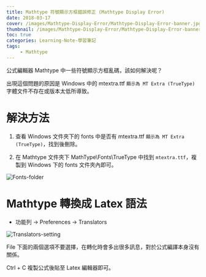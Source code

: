 ```yaml
---
title: Mathtype 符號顯示方框錯誤修正 (Mathtype Display Error)
date: 2018-03-17
cover: /images/Mathtype-Display-Error/Mathtype-Display-Error-banner.jpg
thumbnail: /images/Mathtype-Display-Error/Mathtype-Display-Error-banner.jpg
toc: true
categories: Learning-Note-學習筆記
tags:
     - Mathtype
---
```


公式編輯器 Mathtype 中一些符號顯示方框亂碼，該如何解決呢？

<!-- more -->

出現這個問題的原因是 Windows 中的 mtextra.ttf `顯示為 MT Extra (TrueType)` 字體文件不存在或版本太低所導致。

# 解決方法

1. 查看 Windows 文件夾下的 fonts 中是否有 mtextra.ttf `顯示為 MT Extra (TrueType)`，找到後刪除。

2. 在 Mathtype 文件夾下 MathType\Fonts\TrueType 中找到 `mtextra.ttf`，複製到 Windows 下的 fonts 文件夾內即可。

![Fonts-folder](/images/Mathtype-Display-Error/Fonts-folder.png)

# Mathtype 轉換成 Latex 語法

* 功能列 -> Preferences -> Translators

![Translators-setting](/images/Mathtype-Display-Error/Translators-setting.png)

File 下面的兩個選項不要選擇，在轉化時會多出很多訊息，對於公式編譯本身沒有關係。

Ctrl + C 複製公式後貼至 Latex 編輯器即可。